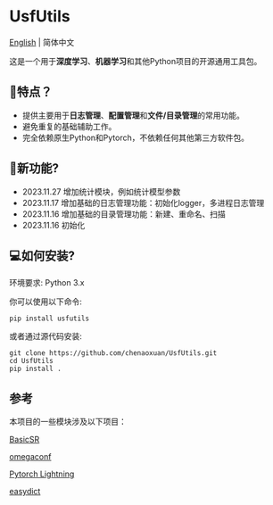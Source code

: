 # UsfUtils

<a href="README.md">English</a> | 简体中文</a>

这是一个用于**深度学习**、**机器学习**和其他Python项目的开源通用工具包。

## 🚩特点？
- 提供主要用于**日志管理**、**配置管理**和**文件/目录管理**的常用功能。
- 避免重复的基础辅助工作。
- 完全依赖原生Python和Pytorch，不依赖任何其他第三方软件包。

## 🚀新功能?
-  2023.11.27 增加统计模块，例如统计模型参数
-  2023.11.17 增加基础的日志管理功能：初始化logger，多进程日志管理
-  2023.11.16 增加基础的目录管理功能：新建、重命名、扫描
-  2023.11.16 初始化


## 💻如何安装?
环境要求: Python 3.x

你可以使用以下命令: 
```shell
pip install usfutils
```

或者通过源代码安装:
```shell
git clone https://github.com/chenaoxuan/UsfUtils.git
cd UsfUtils
pip install .
```

## 参考
本项目的一些模块涉及以下项目：

[BasicSR](https://github.com/XPixelGroup/BasicSR.git)

[omegaconf](https://github.com/omry/omegaconf.git)

[Pytorch Lightning](https://github.com/Lightning-AI/lightning.git)

[easydict](https://github.com/makinacorpus/easydict.git)

